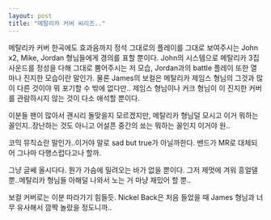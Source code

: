 ```yaml
---
layout: post
title: "메탈리카 커버 씨리즈.."
---
```




메탈리카 커버 한곡에도 효과음까지 정석 그대로의 플레이를 그대로 보여주시는 John x2, Mike, Jordan 형님들에게 경의를 표할 뿐이다. John의 시스템으로 메탈리카 3집 사운드를 정성을 다해 그대로 뿜어주시는 저 모습, Jordan과의 battle 플레이 또한 열마나 진지한 모습이란 말인가. 물론 James의 보컬은 메탈리카 제임스 형님의 그것과 많이 다른 것이야 뭐 포기할 수 밖에 없다만..
제임스 형님이나 커크 형님이 이 진지한 커버를 관람하시지 않는 것이 다소 애석할 뿐이다. 


이분들 팬이 많아서 괜시리 돌맞을지 모르겠지만, 메탈리카 형님덜 모시고 이거 뭐하는 꼴인지..장난하는 것도 아니고 어설픈 중간의 쑈는 뭐하는 꼴인지 이거야 원..



코믹 뮤직쇼란 말인가..이거야 말로 sad but true가 아닐까한다. 밴드가 MR로 대체되어 그나마 다행스럽다고나 할까.


그냥 글쎄 올시다다. 뭔가 가슴에 밀려오는 바가 없을 뿐이다. 그저 제멋에 겨워 흥얼댈뿐..메탈리카 형님들 아해덜 나와서 노는 거 마냥 재밌어 할 뿐..


보컬 커버로는 이분 따라가기 힘들듯. Nickel Back은 처음 들었을 때 James 형님과 너무 유사해서 깜짝 놀랐을 정도니까..



